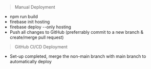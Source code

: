 > Manual Deployment

- npm run build
- firebase init hosting
- firebase deploy --only hosting
- Push all changes to GitHub (preferrably commit to a new branch & create/merge pull request)

> GitHub CI/CD Deployment

- Set-up completed, merge the non-main branch with main branch to automatically deploy
